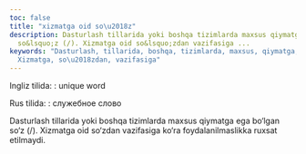 ```yaml
---
toc: false
title: "xizmatga oid so\u2018z"
description: Dasturlash tillarida yoki boshqa tizimlarda maxsus qiymatga ega bo&lsquo;lgan
  so&lsquo;z (/). Xizmatga oid so&lsquo;zdan vazifasiga ...
keywords: "Dasturlash, tillarida, boshqa, tizimlarda, maxsus, qiymatga, bo\u2018lgan,
  Xizmatga, so\u2018zdan, vazifasiga"
---
```


Ingliz tilida:
:   unique word

Rus tilida:
:   служебное слово

Dasturlash tillarida yoki boshqa tizimlarda maxsus qiymatga ega bo‘lgan so‘z (/). Xizmatga oid so‘zdan vazifasiga ko‘ra foydalanilmaslikka ruxsat etilmaydi.